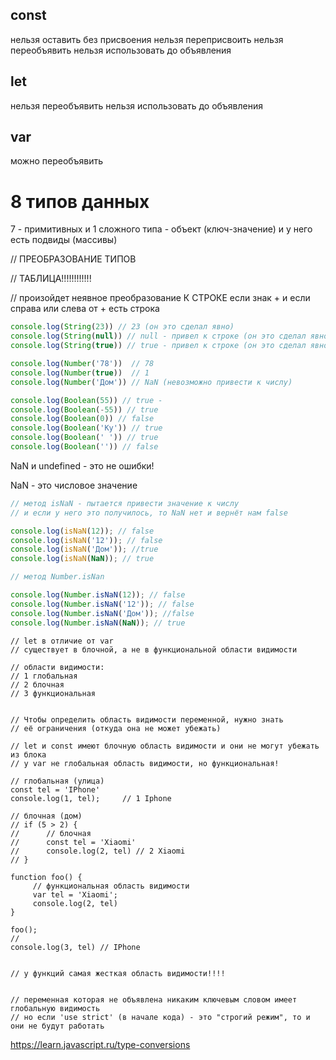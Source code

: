 
## const
нельзя оставить без присвоения
нельзя переприсвоить
нельзя переобъявить
нельзя использовать до объявления

## let
нельзя переобъявить
нельзя использовать до объявления

## var
можно переобъявить


# 8 типов данных
7 - примитивных и 1 сложного типа - объект (ключ-значение) и у него есть подвиды (массивы)


// ПРЕОБРАЗОВАНИЕ ТИПОВ

// ТАБЛИЦА!!!!!!!!!!!!

// произойдет неявное преобразование К СТРОКЕ если знак + и если справа или слева от + есть строка

```js
console.log(String(23)) // 23 (он это сделал явно)
console.log(String(null)) // null - привел к строке (он это сделал явно), будто обернул в ковычки
console.log(String(true)) // true - привел к строке (он это сделал явно)
```

```js
console.log(Number('78'))  // 78
console.log(Number(true))  // 1
console.log(Number('Дом')) // NaN (невозможно привести к числу)
```

```js
console.log(Boolean(55)) // true -
console.log(Boolean(-55)) // true
console.log(Boolean(0)) // false
console.log(Boolean('Ку')) // true
console.log(Boolean(' ')) // true
console.log(Boolean('')) // false
```

NaN и undefined - это не ошибки!

NaN - это числовое значение

```js
// метод isNaN - пытается привести значение к числу
// и если у него это получилось, то NaN нет и вернёт нам false

console.log(isNaN(12)); // false
console.log(isNaN('12')); // false
console.log(isNaN('Дом')); //true
console.log(isNaN(NaN)); // true
```

```js
// метод Number.isNan

console.log(Number.isNaN(12)); // false
console.log(Number.isNaN('12')); // false
console.log(Number.isNaN('Дом')); //false
console.log(Number.isNaN(NaN)); // true
```













```
// let в отличие от var
// существует в блочной, а не в функциональной области видимости

// области видимости:
// 1 глобальная
// 2 блочная
// 3 функциональная


// Чтобы определить область видимости переменной, нужно знать
// её ограничения (откуда она не может убежать)

// let и const имеют блочную область видимости и они не могут убежать из блока
// у var не глобальная область видимости, но функциональная!

// глобальная (улица)
const tel = 'IPhone'
console.log(1, tel);     // 1 Iphone

// блочная (дом)
// if (5 > 2) {
//      // блочная
//      const tel = 'Xiaomi'
//      console.log(2, tel) // 2 Xiaomi
// }

function foo() {
     // функциональная область видимости
     var tel = 'Xiaomi';
     console.log(2, tel)
}

foo();
//
console.log(3, tel) // IPhone


// у функций самая жесткая область видимости!!!!


// переменная которая не объявлена никаким ключевым словом имеет глобальную видимость
// но если 'use strict' (в начале кода) - это "строгий режим", то и они не будут работать
```

https://learn.javascript.ru/type-conversions